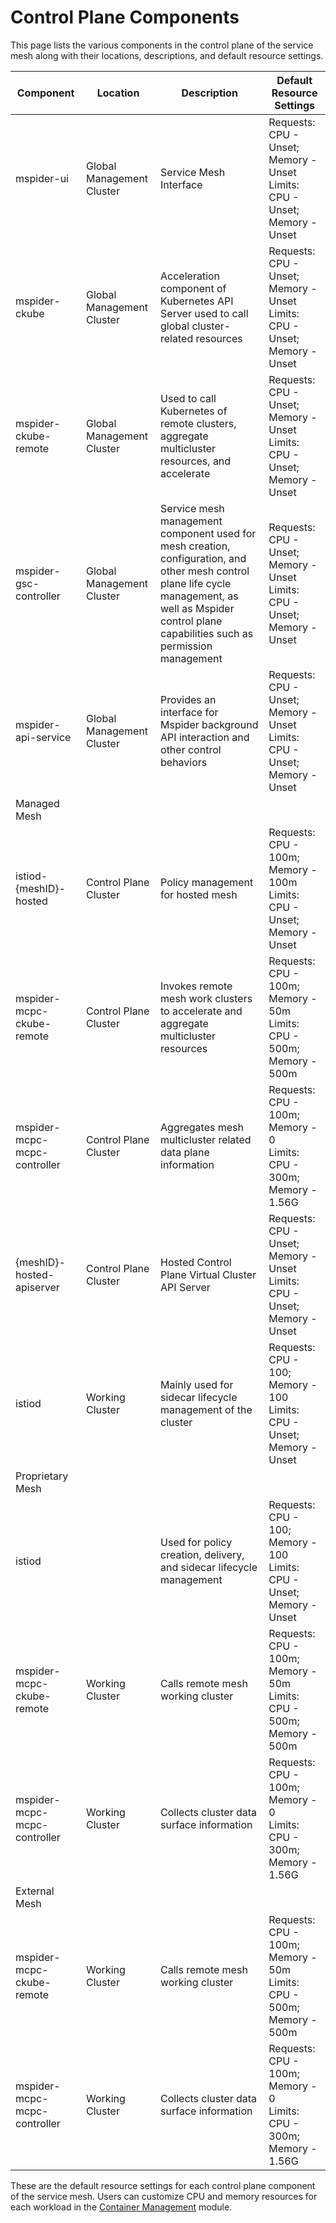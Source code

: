 # Control Plane Components

This page lists the various components in the control plane of the service mesh along with their locations, descriptions, and default resource settings.

| Component | Location | Description | Default Resource Settings |
| ----------|----------|-------------|--------------------------|
| mspider-ui | Global Management Cluster | Service Mesh Interface | Requests: CPU - Unset; Memory - Unset<br>Limits: CPU - Unset; Memory - Unset |
| mspider-ckube | Global Management Cluster | Acceleration component of Kubernetes API Server used to call global cluster-related resources | Requests: CPU - Unset; Memory - Unset<br>Limits: CPU - Unset; Memory - Unset |
| mspider-ckube-remote | Global Management Cluster | Used to call Kubernetes of remote clusters, aggregate multicluster resources, and accelerate | Requests: CPU - Unset; Memory - Unset<br>Limits: CPU - Unset; Memory - Unset |
| mspider-gsc-controller | Global Management Cluster | Service mesh management component used for mesh creation, configuration, and other mesh control plane life cycle management, as well as Mspider control plane capabilities such as permission management | Requests: CPU - Unset; Memory - Unset<br>Limits: CPU - Unset; Memory - Unset |
| mspider-api-service | Global Management Cluster | Provides an interface for Mspider background API interaction and other control behaviors | Requests: CPU - Unset; Memory - Unset<br>Limits: CPU - Unset; Memory - Unset |
| Managed Mesh | | | |
| istiod-{meshID}-hosted | Control Plane Cluster | Policy management for hosted mesh | Requests: CPU - 100m; Memory - 100m<br>Limits: CPU - Unset; Memory - Unset |
| mspider-mcpc-ckube-remote | Control Plane Cluster | Invokes remote mesh work clusters to accelerate and aggregate multicluster resources | Requests: CPU - 100m; Memory - 50m<br>Limits: CPU - 500m; Memory - 500m |
| mspider-mcpc-mcpc-controller | Control Plane Cluster | Aggregates mesh multicluster related data plane information | Requests: CPU - 100m; Memory - 0<br>Limits: CPU - 300m; Memory - 1.56G |
| {meshID}-hosted-apiserver | Control Plane Cluster | Hosted Control Plane Virtual Cluster API Server | Requests: CPU - Unset; Memory - Unset<br>Limits: CPU - Unset; Memory - Unset |
| istiod | Working Cluster | Mainly used for sidecar lifecycle management of the cluster | Requests: CPU - 100; Memory - 100<br>Limits: CPU - Unset; Memory - Unset |
| Proprietary Mesh | | | |
| istiod | | Used for policy creation, delivery, and sidecar lifecycle management | Requests: CPU - 100; Memory - 100<br>Limits: CPU - Unset; Memory - Unset |
| mspider-mcpc-ckube-remote | Working Cluster | Calls remote mesh working cluster | Requests: CPU - 100m; Memory - 50m<br>Limits: CPU - 500m; Memory - 500m |
| mspider-mcpc-mcpc-controller | Working Cluster | Collects cluster data surface information | Requests: CPU - 100m; Memory - 0<br>Limits: CPU - 300m; Memory - 1.56G |
| External Mesh | | | |
| mspider-mcpc-ckube-remote | Working Cluster | Calls remote mesh working cluster | Requests: CPU - 100m; Memory - 50m<br>Limits: CPU - 500m; Memory - 500m |
| mspider-mcpc-mcpc-controller | Working Cluster | Collects cluster data surface information | Requests: CPU - 100m; Memory - 0<br>Limits: CPU - 300m; Memory - 1.56G |

These are the default resource settings for each control plane component of the service mesh. Users can customize CPU and memory resources for each workload in the [Container Management](../../kpanda/user-guide/workloads/create-deployment.md) module.

